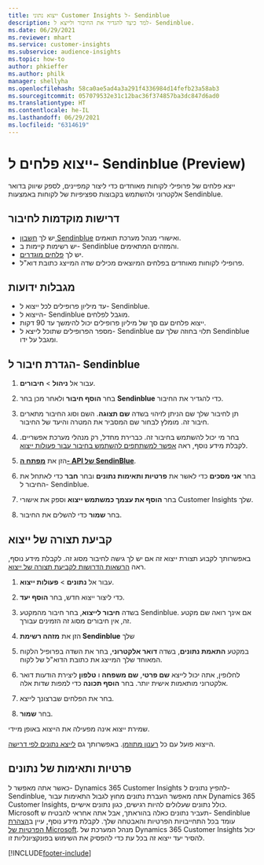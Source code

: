 ```yaml
---
title: ייצוא נתוני Customer Insights ל- Sendinblue
description: למד כיצד להגדיר את החיבור ולייצא ל- Sendinblue.
ms.date: 06/29/2021
ms.reviewer: mhart
ms.service: customer-insights
ms.subservice: audience-insights
ms.topic: how-to
author: phkieffer
ms.author: philk
manager: shellyha
ms.openlocfilehash: 58ca0ae5ad4a3a291f4336984d14fefb23a58ab3
ms.sourcegitcommit: 057079532e31c12bac36f374857ba3dc847d6ad0
ms.translationtype: HT
ms.contentlocale: he-IL
ms.lasthandoff: 06/29/2021
ms.locfileid: "6314619"
---
```

# <a name="export-segments-to-sendinblue-preview"></a>ייצוא פלחים ל- Sendinblue‏ (Preview)

ייצא פלחים של פרופילי לקוחות מאוחדים כדי ליצור קמפיינים, לספק שיווק בדואר אלקטרוני ולהשתמש בקבוצות ספציפיות של לקוחות באמצעות Sendinblue.

## <a name="prerequisites-for-connection"></a>דרישות מוקדמות לחיבור

-   יש לך [חשבון Sendinblue](https://www.sendinblue.com/) ואישורי מנהל מערכת תואמים.
-   יש רשימות קיימות ב- Sendinblue והמזהים המתאימים.
-   יש לך [פלחים מוגדרים](segments.md).
-   פרופילי לקוחות מאוחדים בפלחים המיוצאים מכילים שדה המייצג כתובת דוא"ל.

## <a name="known-limitations"></a>מגבלות ידועות

- עד מיליון פרופילים לכל ייצוא ל- Sendinblue.
- הייצוא ל- Sendinblue מוגבל לפלחים.
- ייצוא פלחים עם סך של מיליון פרופילים יכול להימשך עד 90 דקות. 
- מספר הפרופילים שתוכל לייצא ל- Sendinblue תלוי בחוזה שלך עם Sendinblue ומגבל על ידו.

## <a name="set-up-connection-to-sendinblue"></a>הגדרת חיבור ל- Sendinblue

1. עבור אל **ניהול** > **חיבורים**.

1. בחר **הוסף חיבור** ולאחר מכן בחר **Sendinblue** כדי להגדיר את החיבור.

1. תן לחיבור שלך שם הניתן לזיהוי בשדה **שם תצוגה**. השם וסוג החיבור מתארים חיבור זה. מומלץ לבחור שם המסביר את המטרה והיעד של החיבור.

1. בחר מי יכול להשתמש בחיבור זה. כברירת מחדל, רק מנהלי מערכת אפשריים. לקבלת מידע נוסף, ראה [אפשר למשתתפים להשתמש בחיבור עבור פעולות ייצוא](connections.md#allow-contributors-to-use-a-connection-for-exports).

1. הזן את **[מפתח ה- API של SendinBlue](https://developers.sendinblue.com/docs/getting-started#:~:text=Get%20your%20API%20key&text=You%20can%20create%20one%20from,your%20settings%20This%20API%20key)**.

1. בחר **אני מסכים** כדי לאשר את **פרטיות ותאימות נתונים** ובחר **חבר** כדי לאתחל את החיבור ל- Sendinblue.

1. בחר **הוסף את עצמך כמשתמש ייצוא** וספק את אישורי Customer Insights שלך.

1. בחר **שמור** כדי להשלים את החיבור.

## <a name="configure-an-export"></a>קביעת תצורה של ייצוא

באפשרותך לקבוע תצורת ייצוא זה אם יש לך גישה לחיבור מסוג זה. לקבלת מידע נוסף, ראה [הרשאות הדרושות לקביעת תצורה של ייצוא](export-destinations.md#set-up-a-new-export).

1. עבור אל **נתונים** > **פעולות ייצוא**.

1. כדי ליצור ייצוא חדש, בחר **הוסף יעד**.

1. בשדה **חיבור לייצוא**, בחר חיבור מהמקטע Sendinblue. אם אינך רואה שם מקטע זה, אין חיבורים מסוג זה הזמינים עבורך.

1. הזן את **מזהה רשימת Sendinblue** שלך 

1. במקטע **התאמת נתונים**, בשדה **דואר אלקטרוני**, בחר את השדה בפרופיל הלקוח המאוחד שלך המייצג את כתובת הדוא"ל של לקוח. 

1. לחלופין, אתה יכול לייצא **שם פרטי**, **שם משפחה** ו **טלפון** ליצירת הודעות דואר אלקטרוני מותאמות אישית יותר. בחר **הוסף תכונה** כדי למפות שדות אלה.

1. בחר את הפלחים שברצונך לייצא. 

1. בחר **שמור**.

שמירת ייצוא אינה מפעילה את הייצוא באופן מיידי.

הייצוא פועל עם כל [רענון מתוזמן](system.md#schedule-tab). באפשרותך גם [לייצא נתונים לפי דרישה](export-destinations.md#run-exports-on-demand). 


## <a name="data-privacy-and-compliance"></a>פרטיות ותאימות של נתונים

כאשר אתה מאפשר ל- Dynamics 365 Customer Insights להפיץ נתונים ל- Sendinblue, אתה מאפשר העברת נתונים מחוץ לגבול התאימות עבור Dynamics 365 Customer Insights, כולל נתונים שעלולים להיות רגישים, כגון נתונים אישיים. Microsoft תעביר נתונים כאלה בהוראתך, אבל אתה אחראי להבטיח ש- Sendinblue עומד בכל התחייבויות הפרטיות והאבטחה שלך. לקבלת מידע נוסף, עיין ב[הצהרת הפרטיות של Microsoft](https://go.microsoft.com/fwlink/?linkid=396732).
מנהל המערכת של Dynamics 365 Customer Insights יכול להסיר יעד ייצוא זה בכל עת כדי להפסיק את השימוש בפונקציונליות זו.


[!INCLUDE[footer-include](../includes/footer-banner.md)]
